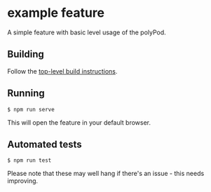 # example feature

A simple feature with basic level usage of the polyPod.

## Building

Follow the [top-level build instructions](../../README.md).

## Running

```
$ npm run serve
```

This will open the feature in your default browser.

## Automated tests

```
$ npm run test
```

Please note that these may well hang if there's an issue - this needs improving.
